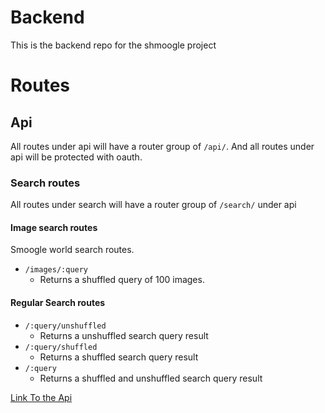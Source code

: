 # Backend

This is the backend repo for the shmoogle project

# Routes
## Api
All routes under api will have a router group of ``/api/``.
And all routes under api will be protected with oauth.
### Search routes
All routes under search will have a router group of ``/search/`` under api
#### Image search routes
Smoogle world search routes.
* ``/images/:query``
  * Returns a shuffled query of 100 images.

#### Regular Search routes

* ``/:query/unshuffled``
  * Returns a unshuffled search query result
* ``/:query/shuffled``
  * Returns a shuffled search query result
* ``/:query`` 
  * Returns a shuffled and unshuffled search query result

[Link To the Api](https://bingsearchapiv1.azurewebsites.net/docs)
